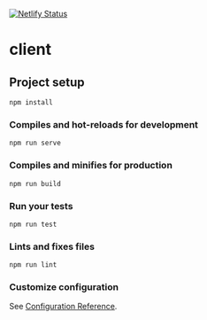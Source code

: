 [![Netlify Status](https://api.netlify.com/api/v1/badges/8810158a-c5a2-4c15-a092-6602b57ab072/deploy-status)](https://app.netlify.com/sites/skedge/deploys)
# client

## Project setup
```
npm install
```

### Compiles and hot-reloads for development
```
npm run serve
```

### Compiles and minifies for production
```
npm run build
```

### Run your tests
```
npm run test
```

### Lints and fixes files
```
npm run lint
```

### Customize configuration
See [Configuration Reference](https://cli.vuejs.org/config/).
